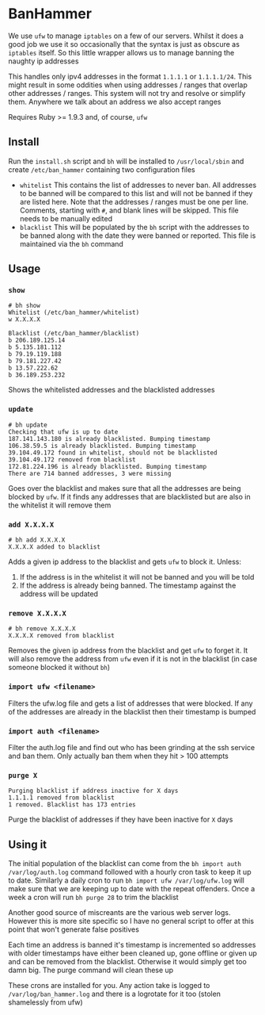# BanHammer

We use `ufw` to manage `iptables` on a few of our servers. Whilst it does a good job we use it so occasionally that the syntax is just as obscure as `iptables` itself. So this little wrapper allows us to manage banning the naughty ip addresses

This handles only ipv4 addresses in the format `1.1.1.1` or `1.1.1.1/24`. This might result in some oddities when using addresses / ranges that overlap other addresses / ranges. This system will not try and resolve or simplify them. Anywhere we talk about an address we also accept ranges

Requires Ruby >= 1.9.3 and, of course, `ufw`

## Install

Run the `install.sh` script and `bh` will be installed to `/usr/local/sbin` and create `/etc/ban_hammer` containing two configuration files

* `whitelist` This contains the list of addresses to never ban. All addresses to be banned will be compared to this list and will not be banned if they are listed here. Note that the addresses / ranges must be one per line. Comments, starting with `#`, and blank lines will be skipped. This file needs to be manually edited
* `blacklist` This will be populated by the `bh` script with the addresses to be banned along with the date they were banned or reported. This file is maintained via the `bh` command

## Usage

### `show`

	# bh show
	Whitelist (/etc/ban_hammer/whitelist)
	w X.X.X.X
	
	Blacklist (/etc/ban_hammer/blacklist)
	b 206.189.125.14
	b 5.135.181.112
	b 79.19.119.188
	b 79.181.227.42
	b 13.57.222.62
	b 36.189.253.232

Shows the whitelisted addresses and the blacklisted addresses

### `update`

	# bh update
	Checking that ufw is up to date
	187.141.143.180 is already blacklisted. Bumping timestamp
	106.38.59.5 is already blacklisted. Bumping timestamp
	39.104.49.172 found in whitelist, should not be blacklisted
	39.104.49.172 removed from blacklist
	172.81.224.196 is already blacklisted. Bumping timestamp
	There are 714 banned addresses, 3 were missing

Goes over the blacklist and makes sure that all the addresses are being blocked by `ufw`. If it finds any addresses that are blacklisted but are also in the whitelist it will remove them

### `add X.X.X.X`

	# bh add X.X.X.X
	X.X.X.X added to blacklist

Adds a given ip address to the blacklist and gets `ufw` to block it. Unless:

1. If the address is in the whitelist it will not be banned and you will be told
2. If the address is already being banned. The timestamp against the address will be updated

### `remove X.X.X.X`

	# bh remove X.X.X.X
	X.X.X.X removed from blacklist

Removes the given ip address from the blacklist and get `ufw` to forget it. It will also remove the address from `ufw` even if it is not in the blacklist (in case someone blocked it without `bh`)

### `import ufw <filename>`

Filters the ufw.log file and gets a list of addresses that were blocked. If any of the addresses are already in the blacklist then their timestamp is bumped

### `import auth <filename>`

Filter the auth.log file and find out who has been grinding at the ssh service and ban them. Only actually ban them when they hit > 100 attempts

### `purge X`

	Purging blacklist if address inactive for X days
	1.1.1.1 removed from blacklist
	1 removed. Blacklist has 173 entries

Purge the blacklist of addresses if they have been inactive for `X` days

## Using it

The initial population of the blacklist can come from the `bh import auth /var/log/auth.log` command followed with a hourly cron task to keep it up to date. Similarly a daily cron to run `bh import ufw /var/log/ufw.log` will make sure that we are keeping up to date with the repeat offenders. Once a week a cron will run `bh purge 28` to trim the blacklist

Another good source of miscreants are the various web server logs. However this is more site specific so I have no general script to offer at this point that won't generate false positives

Each time an address is banned it's timestamp is incremented so addresses with older timestamps have either been cleaned up, gone offline or given up and can be removed from the blacklist. Otherwise it would simply get too damn big. The purge command will clean these up

These crons are installed for you. Any action take is logged to `/var/log/ban_hammer.log` and there is a logrotate for it too (stolen shamelessly from ufw)
